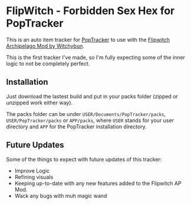 # FlipWitch - Forbidden Sex Hex for PopTracker

This is an auto item tracker for [PopTracker](https://github.com/black-sliver/PopTracker/releases) to use with the [Flipwitch Archipelago Mod by Witchybun](https://github.com/Witchybun/FlipwitchAPClient).

This is the first tracker I've made, so I'm fully expecting some of the inner logic to not be completely perfect.

## Installation

Just download the lastest build and put in your packs folder (zipped or unzipped work either way).

The packs folder can be under `USER/Documents/PopTracker/packs`, `USER/PopTracker/packs` or `APP/packs`, where `USER` stands for your user directory and `APP` for the PopTracker installation directory.

## Future Updates

Some of the things to expect with future updates of this tracker:
* Improve Logic
* Refining visuals
* Keeping up-to-date with any new features added to the Flipwitch AP Mod.
* Wack any bugs with muh magic wand
